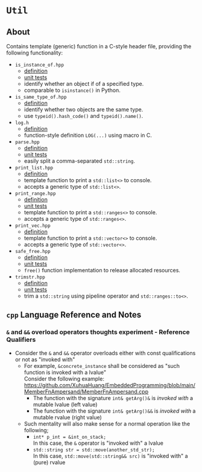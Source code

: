 # `Util`

## About

Contains template (generic) function in a C-style header file, providing the following functionality:

- `is_instance_of.hpp`
  - [definition](./is_instance_of.hpp)
  - [unit tests](./tests/test_is_instance_of.cpp)
  - identify whether an object if of a specified type.
  - comparable to `isinstance()` in Python.
- `is_same_type_of.hpp`
  - [definition](./is_same_type.hpp)
  - identify whether two objects are the same type.
  - use `typeid().hash_code()` and `typeid().name()`.
- `log.h`
  - [definition](./log.h)
  - function-style definition `LOG(...)` using macro in C.
- `parse.hpp`
  - [definition](./parse.hpp)
  - [unit tests](./tests/test_parse_str.cpp)
  - easily split a comma-separated `std::string`.
- `print_list.hpp`
  - [definition](./print_list.hpp)
  - template function to print a `std::list<>` to console.
  - accepts a generic type of `std::list<>`.
- `print_range.hpp`
  - [definition](./print_range.hpp)
  - [unit tests](./tests/test_print_range.cpp)
  - template function to print a `std::ranges<>` to console.
  - accepts a generic type of `std::ranges<>`.
- `print_vec.hpp`
  - [definition](./print_vec.hpp)
  - template function to print a `std::vector<>` to console.
  - accepts a generic type of `std::vector<>`.
- `safe_free.hpp`
  - [definition](./safe_free.hpp)
  - [unit tests](./tests/test_safe_free.cpp)
  - `free()` function implementation to release allocated resources.
- `trimstr.hpp`
  - [definition](./trimstr.hpp)
  - [unit tests](./tests/gtest_trim_str.cpp)
  - trim a `std::string` using pipeline operator and `std::ranges::to<>`.

## `cpp` Language Reference and Notes

### `&` and `&&` overload operators thoughts experiment - **Reference Qualifiers**

- Consider the `&` and `&&` operator overloads either with const qualifications or not as "invoked with"
  - For example, `&concrete_instance` shall be considered as "such function is invoked with a lvalue"  
    Consider the following example: <https://github.com/XuhuaHuang/EmbeddedProgramming/blob/main/MemberFnAmpersand/MemberFnAmpersand.cpp>
    - The function with the signature `int& getArg()&` is _invoked with_ a mutable lvalue (left value)
    - The function with the signature `int& getArg()&&` is _invoked with_ a mutable rvalue (right value)
  - Such mentality will also make sense for a normal operation like the following;
    - `int* p_int = &int_on_stack;`  
      In this case, the `&` operator is "invoked with" a lvalue
    - `std::string str = std::move(another_std_str);`  
      In this case, `std::move(std::string&& src)` is "invoked with" a (pure) rvalue

